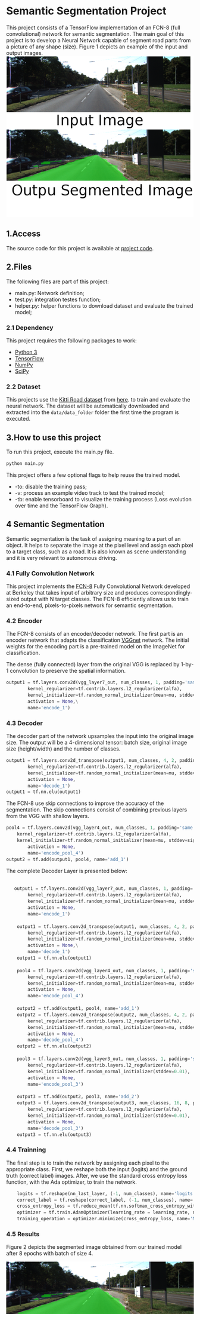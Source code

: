 # Semantic Segmentation Project

This project consists of a TensorFlow implementation of an FCN-8 (full convolutional) network for semantic segmentation. The main goal of this project is to develop a Neural Network capable of segment road parts from a picture of any shape (size). Figure 1 depicts an example of the input and output images.
![alt text][image1]

[//]: # (Image References)

[image1]: /images/example.png  "Input - Outpu image example."
[image2]: /images/results.png  "Final Segmented image." 

## 1.Access 

The source code for this project is available at [project code](https://github.com/rtsaad/CarND-Semantic-Segmentation).

## 2.Files

The following files are part of this project:
* main.py:  Network definition;
* test.py:  integration testes function;
* helper.py: helper functions to download dataset and evaluate the trained model;


### 2.1 Dependency

This project requires the following packages to work:
 - [Python 3](https://www.python.org/)
 - [TensorFlow](https://www.tensorflow.org/)
 - [NumPy](http://www.numpy.org/)
 - [SciPy](https://www.scipy.org/)

### 2.2 Dataset

This projects use the [Kitti Road dataset](http://www.cvlibs.net/datasets/kitti/eval_road.php) from [here](http://www.cvlibs.net/download.php?file=data_road.zip). to train and evaluate the neural network. The dataset will be automatically downloaded and extracted into the `data/data_folder` folder the first time the program is executed.

## 3.How to use this project

To run this project, execute the main.py file. 

``` py
python main.py

```
This project offers a few optional flags to help reuse the trained model.
 - -to: disable the training pass;
 - -v: process an example video track to test the trained model;
 - -tb: enable tensorboard to visualize the training process (Loss evolution over time and the TensorFlow Graph).

## 4 Semantic Segmentation

Semantic segmentation is the task of assigning meaning to a part of an object. It helps to separate the image at the pixel level and assign each pixel to a target class, such as a road. It is also known as scene understanding and it is very relevant to autonomous driving.

### 4.1 Fully Convolution Network

This project implements the [FCN-8](https://people.eecs.berkeley.edu/~jonlong/long_shelhamer_fcn.pdf) Fully Convolutional Network developed at Berkeley that takes input of arbitrary size and produces correspondingly-sized output with N target classes. The FCN-8 efficiently allows us to train an end-to-end, pixels-to-pixels network for semantic segmentation.

### 4.2 Encoder

The FCN-8 consists of an encoder/decoder network. The first part is an encoder network that adapts the classification [VGGnet](https://arxiv.org/pdf/1409.1556/) network. The initial weights for the encoding part is a pre-trained model on the ImageNet for classification. 

The dense (fully connected) layer from the original VGG is replaced by 1-by-1 convolution to preserve the spatial information. 

```python
output1 = tf.layers.conv2d(vgg_layer7_out, num_classes, 1, padding='same',
        kernel_regularizer=tf.contrib.layers.l2_regularizer(alfa),
        kernel_initializer=tf.random_normal_initializer(mean=mu, stddev=sigma),
        activation = None,\
        name='encode_1')
```

### 4.3 Decoder

The decoder part of the network upsamples the input into the original image size. The output will be a 4-dimensional tensor: batch size, original image size (height/width) and the number of classes.

```python
output1 = tf.layers.conv2d_transpose(output1, num_classes, 4, 2, padding='same',
        kernel_regularizer=tf.contrib.layers.l2_regularizer(alfa),
        kernel_initializer=tf.random_normal_initializer(mean=mu, stddev=sigma),
        activation = None,
        name='decode_1')
output1 = tf.nn.elu(output1)
```

The FCN-8 use skip connections to improve the accuracy of the segmentation. The skip connections consist of combining previous layers from the VGG with shallow layers.

```python
pool4 = tf.layers.conv2d(vgg_layer4_out, num_classes, 1, padding='same',
	kernel_regularizer=tf.contrib.layers.l2_regularizer(alfa),
	kernel_initializer=tf.random_normal_initializer(mean=mu, stddev=sigma), 
        activation = None,
        name='encode_pool_4')
output2 = tf.add(output1, pool4, name='add_1')
```

The complete Decoder Layer is presented below:

```python

   output1 = tf.layers.conv2d(vgg_layer7_out, num_classes, 1, padding='same',
        kernel_regularizer=tf.contrib.layers.l2_regularizer(alfa),
        kernel_initializer=tf.random_normal_initializer(mean=mu, stddev=sigma), 
        activation = None,
        name='encode_1') 

    output1 = tf.layers.conv2d_transpose(output1, num_classes, 4, 2, padding='same',
        kernel_regularizer=tf.contrib.layers.l2_regularizer(alfa),
        kernel_initializer=tf.random_normal_initializer(mean=mu, stddev=sigma), 
        activation = None,\
        name='decode_1')
    output1 = tf.nn.elu(output1)

    pool4 = tf.layers.conv2d(vgg_layer4_out, num_classes, 1, padding='same',
        kernel_regularizer=tf.contrib.layers.l2_regularizer(alfa),
        kernel_initializer=tf.random_normal_initializer(mean=mu, stddev=sigma),
        activation = None,
        name='encode_pool_4')

    output2 = tf.add(output1, pool4, name='add_1')
    output2 = tf.layers.conv2d_transpose(output2, num_classes, 4, 2, padding='same',
        kernel_regularizer=tf.contrib.layers.l2_regularizer(alfa),
        kernel_initializer=tf.random_normal_initializer(mean=mu, stddev=sigma),
        activation = None,
        name='decode_pool_4')
    output2 = tf.nn.elu(output2)

    pool3 = tf.layers.conv2d(vgg_layer3_out, num_classes, 1, padding='same',
        kernel_regularizer=tf.contrib.layers.l2_regularizer(alfa),
        kernel_initializer=tf.random_normal_initializer(stddev=0.01),
        activation = None,
        name='encode_pool_3')

    output3 = tf.add(output2, pool3, name='add_2')
    output3 = tf.layers.conv2d_transpose(output3, num_classes, 16, 8, padding='same',
        kernel_regularizer=tf.contrib.layers.l2_regularizer(alfa),
        kernel_initializer=tf.random_normal_initializer(stddev=0.01),
        activation = None,
        name='decode_pool_3')
    output3 = tf.nn.elu(output3)
```

### 4.4 Trainning

The final step is to train the network by assigning each pixel to the appropriate class. First, we reshape both the input (logits) and the ground truth (correct label) images. After, we use the standard cross entropy loss function, with the Ada optimizer, to train the network.


```python
    logits = tf.reshape(nn_last_layer, (-1, num_classes), name='logits')
    correct_label = tf.reshape(correct_label, (-1, num_classes), name='correct_label')
    cross_entropy_loss = tf.reduce_mean(tf.nn.softmax_cross_entropy_with_logits(logits=logits, labels=correct_label), name='mean')
    optimizer = tf.train.AdamOptimizer(learning_rate = learning_rate, name='Adam')
    training_operation = optimizer.minimize(cross_entropy_loss, name='Minimize') 
```

### 4.5 Results

Figure 2 depicts the segmented image obtained from our trained model after 8 epochs with batch of size 4. 

![alt text][image2]

